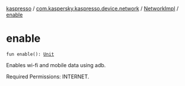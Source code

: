 [kaspresso](../../index.md) / [com.kaspersky.kaspresso.device.network](../index.md) / [NetworkImpl](index.md) / [enable](./enable.md)

# enable

`fun enable(): `[`Unit`](https://kotlinlang.org/api/latest/jvm/stdlib/kotlin/-unit/index.html)

Enables wi-fi and mobile data using adb.

Required Permissions: INTERNET.

